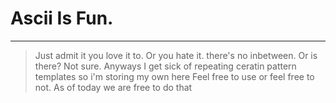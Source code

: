 # Ascii Is Fun.
---

> Just admit it you love it to. Or you hate it. there's no inbetween. Or is there? Not sure. Anyways I get sick
> of repeating ceratin pattern templates so i'm storing my own here
> Feel free to use or feel free to not. As of today we are free to do that
